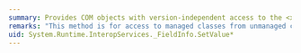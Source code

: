 ```yaml
---
summary: Provides COM objects with version-independent access to the <xref href="erload:System.Reflection.FieldInfo.SetValue"></xref> methods.
remarks: "This method is for access to managed classes from unmanaged code, and should not be called from managed code.  \n  \n The <xref:System.Reflection.FieldInfo.SetValue%2A> methods set the value of the field for the given object to the given value."
uid: System.Runtime.InteropServices._FieldInfo.SetValue*
---
```


